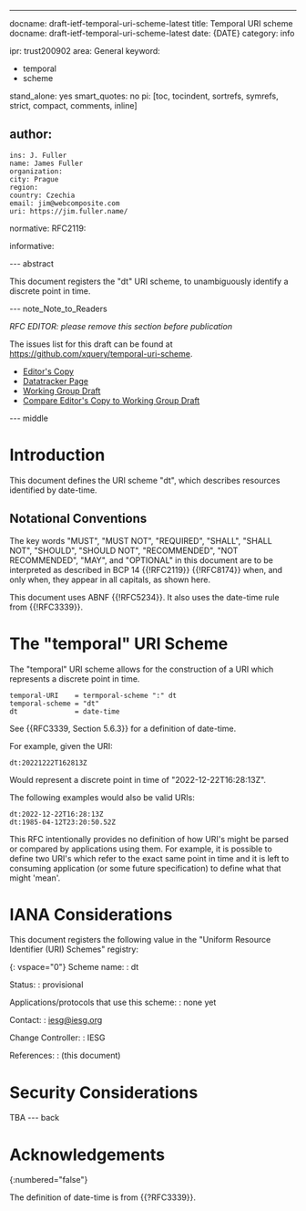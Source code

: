---
docname: draft-ietf-temporal-uri-scheme-latest
title: Temporal URI scheme
docname: draft-ietf-temporal-uri-scheme-latest
date: {DATE}
category: info

ipr: trust200902
area: General
keyword:
 - temporal
 - scheme

stand_alone: yes
smart_quotes: no
pi: [toc, tocindent, sortrefs, symrefs, strict, compact, comments, inline]

author:
 -
    ins: J. Fuller
    name: James Fuller
    organization:
    city: Prague
    region:
    country: Czechia
    email: jim@webcomposite.com
    uri: https://jim.fuller.name/

normative:
  RFC2119:

informative:


--- abstract

This document registers the "dt" URI scheme, to unambiguously identify
a discrete point in time.

--- note_Note_to_Readers

*RFC EDITOR: please remove this section before publication*

The issues list for this draft can be found at
<https://github.com/xquery/temporal-uri-scheme>.

* [Editor's Copy](https://xquery.github.io/temporal-uri-scheme/#go.draft-ietf-temporal-uri-scheme.html)
* [Datatracker Page](https://datatracker.ietf.org/doc/draft-ietf-temporal-uri-scheme)
* [Working Group
Draft](https://datatracker.ietf.org/doc/html/draft-ietf-temporal-uri-scheme)
* [Compare Editor's Copy to Working Group
Draft](https://xquery.github.io/temporal-uri-scheme/#go.draft-ietf-temporal-uri-scheme.diff)


--- middle

# Introduction

This document defines the URI scheme "dt", which describes resources identified by date-time.

## Notational Conventions

The key words "MUST", "MUST NOT", "REQUIRED", "SHALL", "SHALL NOT",
"SHOULD", "SHOULD NOT",
"RECOMMENDED", "NOT RECOMMENDED", "MAY", and "OPTIONAL" in this
document are to be interpreted as
described in BCP 14 {{!RFC2119}} {{!RFC8174}} when, and only when,
they appear in all capitals, as
shown here.

This document uses ABNF {{!RFC5234}}. It also uses the date-time rule
from {{!RFC3339}}.

# The "temporal" URI Scheme

The "temporal" URI scheme allows for the construction of a URI which represents a discrete point in time.

~~~ abnf
temporal-URI    = termporal-scheme ":" dt
temporal-scheme = "dt"
dt              = date-time
~~~

See {{RFC3339, Section 5.6.3}} for a definition of date-time.

For example, given the URI:
~~~ examples
dt:20221222T162813Z
~~~
Would represent a discrete point in time of "2022-12-22T16:28:13Z".

The following examples would also be valid URIs:
~~~ examples
dt:2022-12-22T16:28:13Z
dt:1985-04-12T23:20:50.52Z
~~~

This RFC intentionally provides no definition of how URI's might be
parsed or compared by applications using them. For example, it is possible
to define two URI's which refer to the exact same point in time and it is
left to consuming application (or some future specification) to define what
that might 'mean'.


# IANA Considerations

This document registers the following value in the "Uniform Resource
Identifier (URI) Schemes" registry:

{: vspace="0"}
Scheme name:
: dt

Status:
: provisional

Applications/protocols that use this scheme:
: none yet

Contact:
: iesg@iesg.org

Change Controller:
: IESG

References:
: (this document)


# Security Considerations

TBA
--- back

# Acknowledgements
{:numbered="false"}

The definition of date-time is from {{?RFC3339}}.


